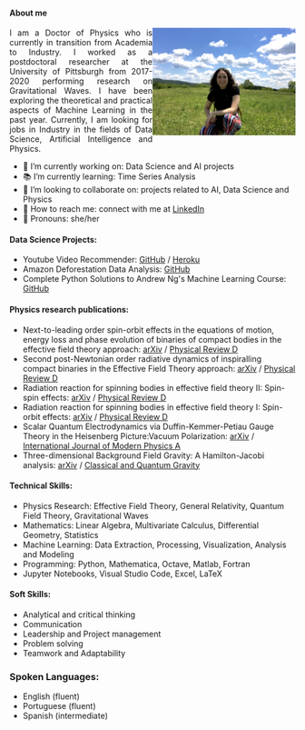 
#### About me

<img align="right" src="nat.jpg" width="50%"/>

<p align="justify">
I am a Doctor of Physics who is currently in transition from Academia to Industry. I worked as a postdoctoral researcher at the University of Pittsburgh from 2017-2020 performing research on Gravitational Waves. I have been exploring the theoretical and practical aspects of Machine Learning in the past year. Currently, I am looking for jobs in Industry in the fields of Data Science, Artificial Intelligence and Physics.</p>

- 🔭 I’m currently working on: Data Science and AI projects
- 📚 I’m currently learning: Time Series Analysis
- 🤝 I’m looking to collaborate on: projects related to AI, Data Science and Physics
- 📡 How to reach me: connect with me at <a href="https://www.linkedin.com/in/natalia-tenorio-maia/">LinkedIn</a>
- 🧙 Pronouns: she/her

#### Data Science Projects:
- Youtube Video Recommender: <a href="https://github.com/NataliaTenorioMaia/Portfolio/tree/main/Youtube_Video_Recommender#readme">GitHub</a> / <a href="https://stormy-lake-83008.herokuapp.com">Heroku</a>
- Amazon Deforestation Data Analysis: <a href="https://github.com/NataliaTenorioMaia/Portfolio/blob/main/Brazilian_Amazon_Deforestation#readme">GitHub</a>
- Complete Python Solutions to Andrew Ng's Machine Learning Course: <a href="https://github.com/NataliaTenorioMaia/MachineLearning_AndrewNg_PythonSolutions#readme">GitHub</a>

#### Physics research publications:
- Next-to-leading order spin-orbit effects in the equations of motion, energy loss and phase evolution of binaries of compact bodies in the effective field theory approach: <a href="https://arxiv.org/abs/2009.05628">arXiv</a> / <a href="https://journals.aps.org/prd/abstract/10.1103/PhysRevD.102.124020">Physical Review D</a>
- Second post-Newtonian order radiative dynamics of inspiralling compact binaries in the Effective Field Theory approach: <a href="https://arxiv.org/abs/1912.12546">arXiv</a> / <a href="https://journals.aps.org/prd/abstract/10.1103/PhysRevD.101.084058">Physical Review D</a>
- Radiation reaction for spinning bodies in effective field theory II: Spin-spin effects: <a href="https://arxiv.org/abs/1705.07938">arXiv</a> / <a href="https://journals.aps.org/prd/abstract/10.1103/PhysRevD.96.084065">Physical Review D</a>
- Radiation reaction for spinning bodies in effective field theory I: Spin-orbit effects: <a href="https://arxiv.org/abs/1705.07934">arXiv</a> / <a href="https://journals.aps.org/prd/abstract/10.1103/PhysRevD.96.084064">Physical Review D</a>
- Scalar Quantum Electrodynamics via Duffin-Kemmer-Petiau Gauge Theory in the Heisenberg Picture:Vacuum Polarization: <a href="https://arxiv.org/abs/1710.01571">arXiv</a> / <a href="https://www.worldscientific.com/doi/abs/10.1142/S0217751X18500598">International Journal of Modern Physics A</a>
- Three-dimensional Background Field Gravity: A Hamilton-Jacobi analysis: <a href="https://arxiv.org/abs/1503.04311">arXiv</a> / <a href="https://iopscience.iop.org/article/10.1088/0264-9381/32/18/185013">Classical and Quantum Gravity</a>

#### Technical Skills:
- Physics Research: Effective Field Theory, General Relativity, Quantum Field Theory, Gravitational Waves
- Mathematics: Linear Algebra, Multivariate Calculus, Differential Geometry, Statistics
- Machine Learning: Data Extraction, Processing, Visualization, Analysis and Modeling 
- Programming: Python, Mathematica, Octave, Matlab, Fortran
- Jupyter Notebooks, Visual Studio Code, Excel, LaTeX

#### Soft Skills:
- Analytical and critical thinking
- Communication
- Leadership and Project management
- Problem solving
- Teamwork and Adaptability

### Spoken Languages:
- English (fluent)
- Portuguese (fluent)
- Spanish (intermediate)

